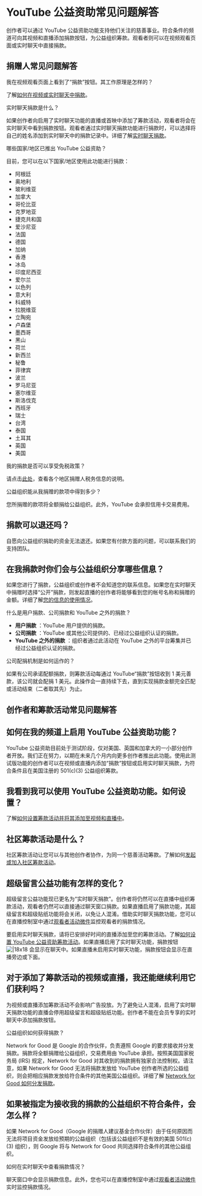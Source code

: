 # YouTube 公益资助常见问题解答

创作者可以通过 YouTube 公益资助功能支持他们关注的慈善事业。符合条件的频道可向其视频和直播添加捐款按钮，为公益组织筹款。观看者则可以在视频观看页面或实时聊天中直接捐款。

## 捐赠人常见问题解答

我在视频观看页面上看到了“捐款”按钮。其工作原理是怎样的？

了解[如何在视频或实时聊天中捐款](https://support.google.com/youtube/answer/6318560)。

实时聊天捐款是什么？

如果创作者向启用了实时聊天功能的直播或首映中添加了筹款活动，观看者将会在实时聊天中看到捐款按钮。观看者通过实时聊天捐款功能进行捐款时，可以选择将自己的姓名添加到实时聊天中的捐款记录中。详细了解[实时聊天捐款](https://support.google.com/youtube/answer/6318560#live_chat)。

哪些国家/地区已推出 YouTube 公益资助？

目前，您可以在以下国家/地区使用此功能进行捐款：

* 阿根廷
* 奥地利
* 玻利维亚
* 加拿大
* 哥伦比亚
* 克罗地亚
* 捷克共和国
* 爱沙尼亚
* 法国
* 德国
* 加纳
* 香港
* 冰岛
* 印度尼西亚
* 爱尔兰
* 以色列
* 意大利
* 科威特
* 拉脱维亚
* 立陶宛
* 卢森堡
* 墨西哥
* 黑山
* 荷兰
* 新西兰
* 秘鲁
* 菲律宾
* 波兰
* 罗马尼亚
* 塞尔维亚
* 斯洛伐克
* 西班牙
* 瑞士
* 台湾
* 泰国
* 土耳其
* 英国
* 美国

我的捐款是否可以享受免税政策？

请点击[此处](https://support.google.com/donations/answer/7170406)，查看各个地区捐赠人税务信息的说明。

公益组织能从我捐赠的款项中得到多少？

您所捐赠的款项将全额捐给公益组织。此外，YouTube 会承担信用卡交易费用。

## 捐款可以退还吗？

自愿向公益组织捐助的资金无法退还。如果您有付款方面的问题，可以联系我们的支持团队。

## 在我捐款时你们会与公益组织分享哪些信息？

如果您进行了捐款，公益组织或创作者不会知道您的联系信息。如果您在实时聊天中捐赠时选择“公开”捐款，则发起直播的创作者将能够看到您的帐号名称和捐赠的金额。详细了解[您的信息的使用情况](https://support.google.com/donations/answer/7170406)。

什么是用户捐款、公司捐款和 YouTube 之外的捐款？

* **用户捐款** ：YouTube 用户提供的捐款。
* **公司捐款** ：YouTube 或其他公司提供的、已经过公益组织认证的捐款。
* **YouTube 之外的捐款** ：组织者通过此活动在 YouTube 之外的平台筹集并已经过公益组织认证的捐款。

公司配捐机制是如何运作的？

如果有公司承诺配额捐款，则筹款活动每通过 YouTube“捐款”按钮收到 1 美元善款，该公司就会配捐 1 美元。此操作会一直持续下去，直到实现捐款金额完全匹配或活动结束（二者取其先）为止。

 

## 创作者和筹款活动常见问题解答

## 如何在我的频道上启用 YouTube 公益资助功能？

YouTube 公益资助目前处于测试阶段，仅对美国、英国和加拿大的一小部分创作者开放。我们正在努力，以期在未来几个月内向更多创作者推出此功能。使用此测试版功能的创作者可以在视频或直播内添加“捐款”按钮或启用实时聊天捐款，为符合条件且在美国注册的 501(c)(3) 公益组织筹款。

## 我看到我可以使用 YouTube 公益资助功能。如何设置？

了解[如何设置筹款活动并将其添加至视频和直播中](https://support.google.com/youtube/answer/9457362)。

## 社区筹款活动是什么？

社区筹款活动让您可以与其他创作者协作，为同一个慈善活动筹款。了解如何[发起或加入社区筹款活动](https://support.google.com/youtube/answer/9457362)。

## 超级留言公益功能有怎样的变化？

超级留言公益功能现已更名为“实时聊天捐款”。创作者将仍然可以在直播中组织筹款活动，观看者仍然可以直接通过聊天窗口捐款。如果直播启用了捐款功能，其超级留言和超级贴纸功能将会关闭，以免让人混淆。借助实时聊天捐款功能，您可以在直播控制室中通过[观看者活动微件](https://support.google.com/youtube/thread/13737859)监控观看者的捐款情况。

要启用实时聊天捐款，请将已安排好时间的直播添加至您的筹款活动。了解[如何设置 YouTube 公益资助筹款活动](https://support.google.com/youtube/answer/9457362)。如果直播启用了实时聊天功能，捐款按钮 ![|18x18](https://lh3.googleusercontent.com/bkxzRKQa9sEFj45a7HIO2gXyEoW6Y7ZxsUaowTrdSO87Kg_sfQ4vonY_nucpSAuyifA=w18-h18) 会显示在聊天中。如果直播未启用实时聊天功能，捐款按钮会显示在直播旁边或下面。

## 对于添加了筹款活动的视频或直播，我还能继续利用它们获利吗？

为视频或直播添加筹款活动不会影响广告投放。为了避免让人混淆，启用了实时聊天捐款功能的直播会停用超级留言和超级贴纸功能。创作者不能在会员专享的实时聊天中添加捐款按钮。

公益组织如何获得捐款？

Network for Good 是 Google 的合作伙伴，负责遵照 Google 的要求接收并分发捐款。捐款将全额捐赠给公益组织，交易费用由 YouTube 承担。按照美国国家税务局 (IRS) 规定，Network for Good 对其收到的捐款拥有独家合法控制权。请注意，如果 Network for Good 无法将捐款发放给 YouTube 创作者所选的公益组织，则会把相应捐款发放给符合条件的其他美国公益组织。详细了解 [Network for Good 如何分发捐款](https://support.google.com/donations/answer/7170406)。

## 如果被指定为接收我的捐款的公益组织不符合条件，会怎么样？

如果 Network for Good（Google 的捐赠人建议基金合作伙伴）由于任何原因而无法将项目资金发放给预期的公益组织（包括该公益组织不是有效的美国 501(c)(3) 组织），则 Google 将与 Network for Good 共同选择符合条件的其他公益组织。

如何在实时聊天中查看捐款情况？

聊天窗口中会显示捐款信息。此外，您也可以在直播控制室中通过[观看者活动微件](https://youtu.be/Ok3qM3ecWJU?t=194)实时监控捐款情况。